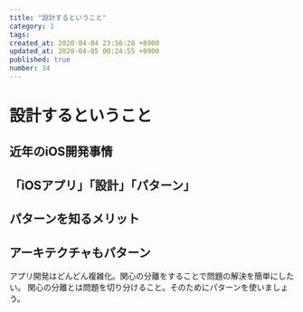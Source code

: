 ```yaml
---
title: "設計するということ"
category: 1
tags: 
created_at: 2020-04-04 23:56:28 +0900
updated_at: 2020-04-05 00:24:55 +0900
published: true
number: 34
---
```


# 設計するということ
## 近年のiOS開発事情
## 「iOSアプリ」「設計」「パターン」
## パターンを知るメリット
## アーキテクチャもパターン

アプリ開発はどんどん複雑化。関心の分離をすることで問題の解決を簡単にしたい。
関心の分離とは問題を切り分けること。そのためにパターンを使いましょう。
